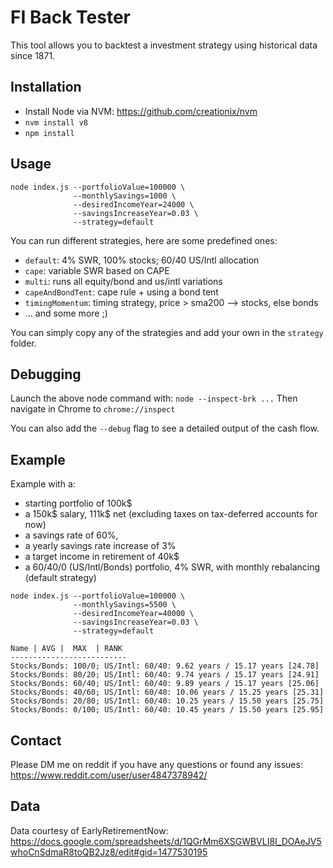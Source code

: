 # FI Back Tester
This tool allows you to backtest a investment strategy using historical data since 1871.

## Installation
- Install Node via NVM: https://github.com/creationix/nvm
- `nvm install v8`
- `npm install`

## Usage
```
node index.js --portfolioValue=100000 \
              --monthlySavings=1000 \
              --desiredIncomeYear=24000 \
              --savingsIncreaseYear=0.03 \
              --strategy=default
```

You can run different strategies, here are some predefined ones:
 - `default`: 4% SWR, 100% stocks; 60/40 US/Intl allocation
 - `cape`: variable SWR based on CAPE
 - `multi`: runs all equity/bond and us/intl variations
 - `capeAndBondTent`: cape rule + using a bond tent
 - `timingMomentum`: timing strategy, price > sma200 --> stocks, else bonds
 - ... and some more ;)

You can simply copy any of the strategies and add your own in the `strategy` folder.

## Debugging
Launch the above node command with:
`node --inspect-brk ...`
Then navigate in Chrome to `chrome://inspect`

You can also add the `--debug` flag to see a detailed output of the cash flow.

## Example

Example with a:
- starting portfolio of 100k$
- a 150k$ salary, 111k$ net (excluding taxes on tax-deferred accounts for now)
- a savings rate of 60%, 
- a yearly savings rate increase of 3%
- a target income in retirement of 40k$
- a 60/40/0 (US/Intl/Bonds) portfolio, 4% SWR, with monthly rebalancing (default strategy)

```
node index.js --portfolioValue=100000 \
              --monthlySavings=5500 \
              --desiredIncomeYear=40000 \
              --savingsIncreaseYear=0.03 \
              --strategy=default

Name | AVG |  MAX  | RANK
--------------------------
Stocks/Bonds: 100/0; US/Intl: 60/40: 9.62 years / 15.17 years [24.78]
Stocks/Bonds: 80/20; US/Intl: 60/40: 9.74 years / 15.17 years [24.91]
Stocks/Bonds: 60/40; US/Intl: 60/40: 9.89 years / 15.17 years [25.06]
Stocks/Bonds: 40/60; US/Intl: 60/40: 10.06 years / 15.25 years [25.31]
Stocks/Bonds: 20/80; US/Intl: 60/40: 10.25 years / 15.50 years [25.75]
Stocks/Bonds: 0/100; US/Intl: 60/40: 10.45 years / 15.50 years [25.95]
```

## Contact
Please DM me on reddit if you have any questions or found any issues: https://www.reddit.com/user/user4847378942/

## Data
Data courtesy of EarlyRetirementNow: https://docs.google.com/spreadsheets/d/1QGrMm6XSGWBVLI8I_DOAeJV5whoCnSdmaR8toQB2Jz8/edit#gid=1477530195
